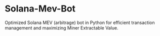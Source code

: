 # Solana-Mev-Bot
Optimized Solana MEV (arbitrage) bot in Python for efficient transaction management and maximizing Miner Extractable Value.
